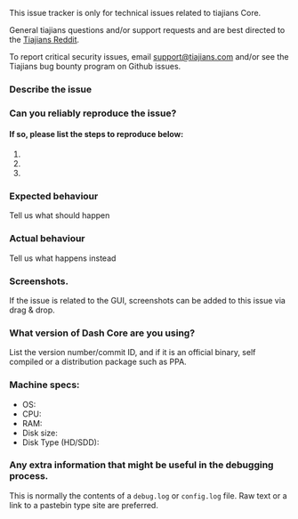 <!--- Remove sections that do not apply -->

This issue tracker is only for technical issues related to tiajians Core.

General tiajians questions and/or support requests and are best directed to the [Tiajians Reddit](https://www.reddit.com/r/tiajians/).

To report critical security issues, email support@tiajians.com and/or see the Tiajians bug bounty program on Github issues.

### Describe the issue

### Can you reliably reproduce the issue?
#### If so, please list the steps to reproduce below:
1.
2.
3.

### Expected behaviour
Tell us what should happen

### Actual behaviour
Tell us what happens instead

### Screenshots.
If the issue is related to the GUI, screenshots can be added to this issue via drag & drop.

### What version of Dash Core are you using?
List the version number/commit ID, and if it is an official binary, self compiled or a distribution package such as PPA.

### Machine specs:
- OS:
- CPU:
- RAM:
- Disk size:
- Disk Type (HD/SDD):

### Any extra information that might be useful in the debugging process.
This is normally the contents of a `debug.log` or `config.log` file. Raw text or a link to a pastebin type site are preferred.
